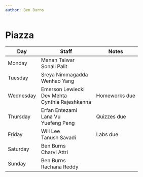 ```yaml
---
author: Ben Burns
---
```


# Piazza

| Day | Staff | Notes | 
| --- | --- | --- | 
| Monday | Manan Talwar <br/> Sonali Palit| |
| Tuesday | Sreya Nimmagadda <br/> Wenhao Yang| |
| Wednesday | Emerson Lewiecki <br/> Dev Mehta <br/> Cynthia Rajeshkanna| Homeworks due |
| Thursday | Erfan Entezami <br/> Lana Vu <br/> Yuefeng Peng| Quizzes due |
| Friday | Will Lee <br/> Tanush Savadi | Labs due | 
| Saturday | Ben Burns <br/> Charvi Attri | |
| Sunday | Ben Burns <br/> Rachana Reddy | |